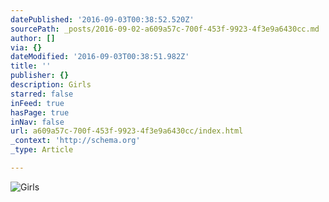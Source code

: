 ```yaml
---
datePublished: '2016-09-03T00:38:52.520Z'
sourcePath: _posts/2016-09-02-a609a57c-700f-453f-9923-4f3e9a6430cc.md
author: []
via: {}
dateModified: '2016-09-03T00:38:51.982Z'
title: ''
publisher: {}
description: Girls
starred: false
inFeed: true
hasPage: true
inNav: false
url: a609a57c-700f-453f-9923-4f3e9a6430cc/index.html
_context: 'http://schema.org'
_type: Article

---
```

![Girls](https://the-grid-user-content.s3-us-west-2.amazonaws.com/9990a6e8-e524-4f51-b938-559112ab615d.jpg)